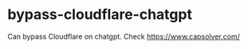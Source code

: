 # bypass-cloudflare-chatgpt
Can bypass Cloudflare on chatgpt. Check https://www.capsolver.com/ 
                                                                                                                               